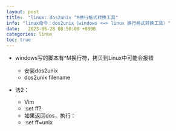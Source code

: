 ```yaml
---
layout: post
title:  "linux: dos2unix ^M换行格式转换工具"
info: "linux命令：dos2unix（windows <=> linux 换行格式转换工具）"
date:   2023-06-28 08:50:00 +0800
categories: linux
toc: true
---
```



- windows写的脚本有^M换行符，拷贝到Linux中可能会报错
  - 安装dos2unix
  - dos2unix filename

- 法2：
  - Vim
  - :set ff?
  - 如果返回dos，执行：
  - :set ff=unix
